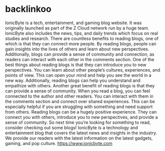 # backlinkoo
IonicByte is a tech, entertainment, and gaming blog website. It was originally launched as part of the Z Cloud network run by a huge team. IonicByte also includes the news, tips, and daily trends which focus on real studies and research.  There are countless benefits to reading blogs, one of which is that they can connect more people. By reading blogs, people can gain insights into the lives of others and learn about new perspectives. Additionally, blogs can provide a sense of community and connection, as readers can interact with each other in the comments section.  One of the best things about reading blogs is that they can introduce you to new perspectives. You can learn about other people’s cultures, experiences, and points of view. This can open your mind and help you see the world in a new way. Additionally, reading blogs can help you understand and empathize with others.  Another great benefit of reading blogs is that they can provide a sense of community. When you read a blog, you can feel connected to the author and other readers. You can interact with them in the comments section and connect over shared experiences. This can be especially helpful if you are struggling with something and need support from others.  Reading blogs can be a hugely positive experience. They can connect you with others, introduce you to new perspectives, and provide a sense of community. So next time you’re looking for something to read, consider checking out some blogs!  IonicByte is a technology and entertainment blog that covers the latest news and insights in the industry. We provide our readers with the latest information on the latest gadgets, gaming, and pop culture.   https://www.ionicbyte.com
